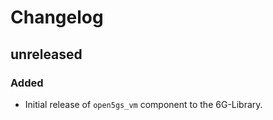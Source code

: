 # Changelog

## unreleased
### Added
- Initial release of `open5gs_vm` component to the 6G-Library. 
